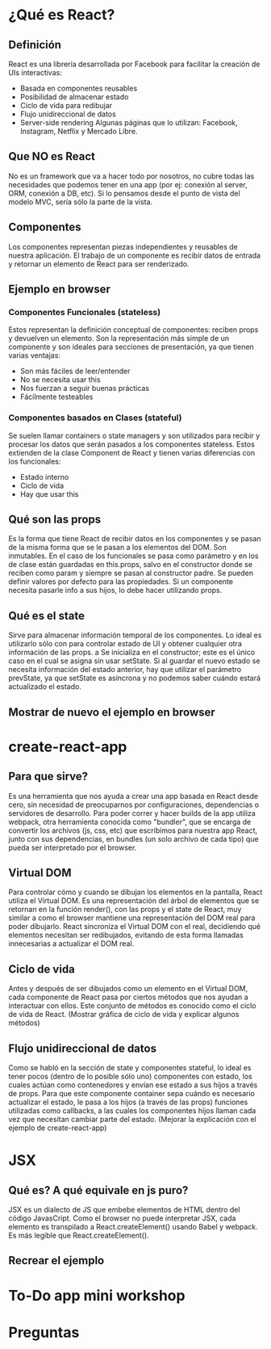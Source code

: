 # ¿Qué es React?
## Definición
React es una librería desarrollada por Facebook para facilitar la creación de UIs interactivas:
  - Basada en componentes reusables
  - Posibilidad de almacenar estado
  - Ciclo de vida para redibujar
  - Flujo unidireccional de datos
  - Server-side rendering
Algunas páginas que lo utilizan: Facebook, Instagram, Netflix y Mercado Libre.
## Que NO es React
No es un framework que va a hacer todo por nosotros, no cubre todas las necesidades que podemos tener en una app (por ej: conexión al server, ORM, conexión a DB, etc). Si lo pensamos desde el punto de vista del modelo MVC, sería sólo la parte de la vista.
## Componentes
Los componentes representan piezas independientes y reusables de nuestra aplicación. El trabajo de un componente es recibir datos de entrada y retornar un elemento de React para ser renderizado.
## Ejemplo en browser
### Componentes Funcionales (stateless)
Estos representan la definición conceptual de componentes: reciben props y devuelven un elemento. Son la representación más simple de un componente y son ideales para secciones de presentación, ya que tienen varias ventajas:
  - Son más fáciles de leer/entender
  - No se necesita usar this
  - Nos fuerzan a seguir buenas prácticas
  - Fácilmente testeables
### Componentes basados en Clases (stateful)
Se suelen llamar containers o state managers y son utilizados para recibir y procesar los datos que serán pasados a los componentes stateless. Estos extienden de la clase Component de React y tienen varias diferencias con los funcionales:
  - Estado interno
  - Ciclo de vida
  - Hay que usar this
## Qué son las props
Es la forma que tiene React de recibir datos en los componentes y se pasan de la misma forma que se le pasan a los elementos del DOM. Son inmutables. En el caso de los funcionales se pasa como parámetro y en los de clase están guardadas en this.props, salvo en el constructor donde se reciben como param y siempre se pasan al constructor padre. Se pueden definir valores por defecto para las propiedades. Si un componente necesita pasarle info a sus hijos, lo debe hacer utilizando props.
## Qué es el state
Sirve para almacenar información temporal de los componentes. Lo ideal es utilizarlo sólo con para controlar estado de UI y obtener cualquier otra información de las props. a Se inicializa en el constructor; este es el único caso en el cual se asigna sin usar setState. Si al guardar el nuevo estado se necesita información del estado anterior, hay que utilizar el parámetro prevState, ya que setState es asíncrona y no podemos saber cuándo estará actualizado el estado.
## Mostrar de nuevo el ejemplo en browser
# create-react-app
## Para que sirve?
Es una herramienta que nos ayuda a crear una app basada en React desde cero, sin necesidad de preocuparnos por configuraciones, dependencias o servidores de desarrollo. Para poder correr y hacer builds de la app utiliza webpack, otra herramienta conocida como "bundler", que se encarga de convertir los archivos (js, css, etc) que escribimos para nuestra app React, junto con sus dependencias, en bundles (un solo archivo de cada tipo) que pueda ser interpretado por el browser.
## Virtual DOM
Para controlar cómo y cuando se dibujan los elementos en la pantalla, React utiliza el Virtual DOM. Es una representación del árbol de elementos que se retornan en la función render(), con las props y el state de React, muy similar a como el browser mantiene una representación del DOM real para poder dibujarlo. React sincroniza el Virtual DOM con el real, decidiendo qué elementos necesitan ser redibujados, evitando de esta forma llamadas innecesarias a actualizar el DOM real.
## Ciclo de vida
Antes y después de ser dibujados como un elemento en el Virtual DOM, cada componente de React pasa por ciertos métodos que nos ayudan a interactuar con ellos. Este conjunto de métodos es conocido como el ciclo de vida de React. (Mostrar gráfica de ciclo de vida y explicar algunos métodos)
## Flujo unidireccional de datos
Como se habló en la sección de state y componentes stateful, lo ideal es tener pocos (dentro de lo posible sólo uno) componentes con estado, los cuales actúan como contenedores y envían ese estado a sus hijos a través de props. Para que este componente container sepa cuándo es necesario actualizar el estado, le pasa a los hijos (a través de las props) funciones utilizadas como callbacks, a las cuales los componentes hijos llaman cada vez que necesitan cambiar parte del estado. (Mejorar la explicación con el ejemplo de create-react-app)
# JSX
## Qué es? A qué equivale en js puro?
JSX es un dialecto de JS que embebe elementos de HTML dentro del código JavasCript. Como el browser no puede interpretar JSX, cada elemento es transpilado a React.createElement() usando Babel y webpack. Es más legible que React.createElement().
## Recrear el ejemplo
# To-Do app mini workshop
# Preguntas
